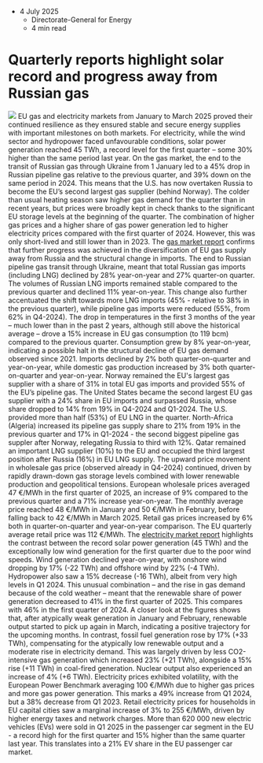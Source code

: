 * 4 July 2025
  * Directorate-General for Energy
  * 4 min read


# Quarterly reports highlight solar record and progress away from Russian gas
![](https://energy.ec.europa.eu/sites/default/files/styles/oe_theme_medium_no_crop/public/2025-07/2025%20cover-Quarterly_new_News%20%28003%29_0.jpg?itok=NuyoaEfc)
EU gas and electricity markets from January to March 2025 proved their continued resilience as they ensured stable and secure energy supplies with important milestones on both markets. For electricity, while the wind sector and hydropower faced unfavourable conditions, solar power generation reached 45 TWh, a record level for the first quarter – some 30% higher than the same period last year. On the gas market, the end to the transit of Russian gas through Ukraine from 1 January led to a 45% drop in Russian pipeline gas relative to the previous quarter, and 39% down on the same period in 2024. This means that the U.S. has now overtaken Russia to become the EU’s second largest gas supplier (behind Norway). The colder than usual heating season saw higher gas demand for the quarter than in recent years, but prices were broadly kept in check thanks to the significant EU storage levels at the beginning of the quarter. The combination of higher gas prices and a higher share of gas power generation led to higher electricity prices compared with the first quarter of 2024. However, this was only short-lived and still lower than in 2023.
The [gas market report](https://energy.ec.europa.eu/document/download/54588f71-70af-4663-b822-8cc26fdf790f_en?filename=New_Quarterly_Report_on_European_Gas_Marekts_Q1-2025.pdf) confirms that further progress was achieved in the diversification of EU gas supply away from Russia and the structural change in imports. The end to Russian pipeline gas transit through Ukraine, meant that total Russian gas imports (including LNG) declined by 28% year-on-year and 27% quarter-on quarter. The volumes of Russian LNG imports remained stable compared to the previous quarter and declined 11% year-on-year. This change also further accentuated the shift towards more LNG imports (45% - relative to 38% in the previous quarter), while pipeline gas imports were reduced (55%, from 62% in Q4-2024). 
The drop in temperatures in the first 3 months of the year – much lower than in the past 2 years, although still above the historical average – drove a 15% increase in EU gas consumption (to 119 bcm) compared to the previous quarter. Consumption grew by 8% year-on-year, indicating a possible halt in the structural decline of EU gas demand observed since 2021. Imports declined by 2% both quarter-on-quarter and year-on-year, while domestic gas production increased by 3% both quarter-on-quarter and year-on-year.
Norway remained the EU's largest gas supplier with a share of 31% in total EU gas imports and provided 55% of the EU’s pipeline gas. The United States became the second largest EU gas supplier with a 24% share in EU imports and surpassed Russia, whose share dropped to 14% from 19% in Q4-2024 and Q1-2024. The U.S. provided more than half (53%) of EU LNG in the quarter. North-Africa (Algeria) increased its pipeline gas supply share to 21% from 19% in the previous quarter and 17% in Q1-2024 - the second biggest pipeline gas suppler after Norway, relegating Russia to third with 12%. Qatar remained an important LNG supplier (10%) to the EU and occupied the third largest position after Russia (16%) in EU LNG supply. 
The upward price movement in wholesale gas price (observed already in Q4-2024) continued, driven by rapidly drawn-down gas storage levels combined with lower renewable production and geopolitical tensions. European wholesale prices averaged 47 €/MWh in the first quarter of 2025, an increase of 9% compared to the previous quarter and a 71% increase year-on-year. The monthly average price reached 48 €/MWh in January and 50 €/MWh in February, before falling back to 42 €/MWh in March 2025. Retail gas prices increased by 6% both in quarter-on-quarter and year-on-year comparison. The EU quarterly average retail price was 112 €/MWh. 
The [electricity market report](https://energy.ec.europa.eu/document/download/e4dcf254-f974-4db6-8483-e9bc77646ead_en?filename=New_Quarterly_Report_on_European_Electricity_markets_Q1_2025.pdf) highlights the contrast between the record solar power generation (45 TWh) and the exceptionally low wind generation for the first quarter due to the poor wind speeds. Wind generation declined year-on-year, with onshore wind dropping by 17% (-22 TWh) and offshore wind by 22% (-4 TWh). Hydropower also saw a 15% decrease (-16 TWh), albeit from very high levels in Q1 2024. This unusual combination – and the rise in gas demand because of the cold weather – meant that the renewable share of power generation decreased to 41% in the first quarter of 2025. This compares with 46% in the first quarter of 2024. A closer look at the figures shows that, after atypically weak generation in January and February, renewable output started to pick up again in March, indicating a positive trajectory for the upcoming months.
In contrast, fossil fuel generation rose by 17% (+33 TWh), compensating for the atypically low renewable output and a moderate rise in electricity demand. This was largely driven by less CO2-intensive gas generation which increased 23% (+21 TWh), alongside a 15% rise (+11 TWh) in coal-fired generation. Nuclear output also experienced an increase of 4% (+6 TWh).
Electricity prices exhibited volatility, with the European Power Benchmark averaging 100 €/MWh due to higher gas prices and more gas power generation. This marks a 49% increase from Q1 2024, but a 38% decrease from Q1 2023. Retail electricity prices for households in EU capital cities saw a marginal increase of 3% to 255 €/MWh, driven by higher energy taxes and network charges.
More than 620 000 new electric vehicles (EVs) were sold in Q1 2025 in the passenger car segment in the EU - a record high for the first quarter and 15% higher than the same quarter last year. This translates into a 21% EV share in the EU passenger car market.